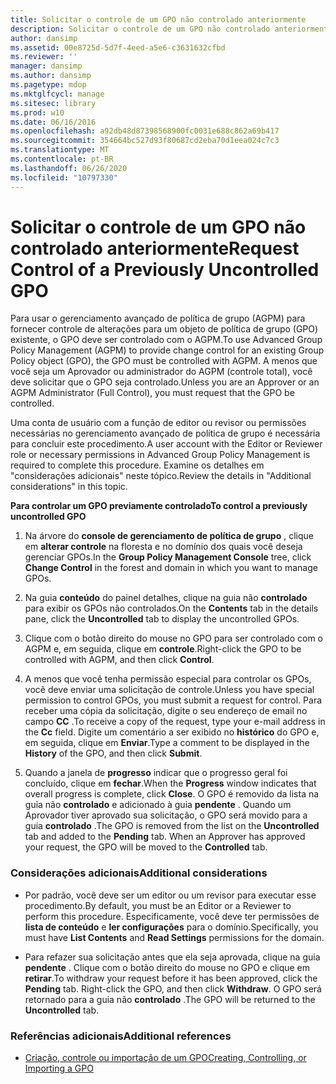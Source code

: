 ```yaml
---
title: Solicitar o controle de um GPO não controlado anteriormente
description: Solicitar o controle de um GPO não controlado anteriormente
author: dansimp
ms.assetid: 00e8725d-5d7f-4eed-a5e6-c3631632cfbd
ms.reviewer: ''
manager: dansimp
ms.author: dansimp
ms.pagetype: mdop
ms.mktglfcycl: manage
ms.sitesec: library
ms.prod: w10
ms.date: 06/16/2016
ms.openlocfilehash: a92db48d87398568900fc0031e688c862a69b417
ms.sourcegitcommit: 354664bc527d93f80687cd2eba70d1eea024c7c3
ms.translationtype: MT
ms.contentlocale: pt-BR
ms.lasthandoff: 06/26/2020
ms.locfileid: "10797330"
---
```

# <span data-ttu-id="aed3e-103">Solicitar o controle de um GPO não controlado anteriormente</span><span class="sxs-lookup"><span data-stu-id="aed3e-103">Request Control of a Previously Uncontrolled GPO</span></span>


<span data-ttu-id="aed3e-104">Para usar o gerenciamento avançado de política de grupo (AGPM) para fornecer controle de alterações para um objeto de política de grupo (GPO) existente, o GPO deve ser controlado com o AGPM.</span><span class="sxs-lookup"><span data-stu-id="aed3e-104">To use Advanced Group Policy Management (AGPM) to provide change control for an existing Group Policy object (GPO), the GPO must be controlled with AGPM.</span></span> <span data-ttu-id="aed3e-105">A menos que você seja um Aprovador ou administrador do AGPM (controle total), você deve solicitar que o GPO seja controlado.</span><span class="sxs-lookup"><span data-stu-id="aed3e-105">Unless you are an Approver or an AGPM Administrator (Full Control), you must request that the GPO be controlled.</span></span>

<span data-ttu-id="aed3e-106">Uma conta de usuário com a função de editor ou revisor ou permissões necessárias no gerenciamento avançado de política de grupo é necessária para concluir este procedimento.</span><span class="sxs-lookup"><span data-stu-id="aed3e-106">A user account with the Editor or Reviewer role or necessary permissions in Advanced Group Policy Management is required to complete this procedure.</span></span> <span data-ttu-id="aed3e-107">Examine os detalhes em "considerações adicionais" neste tópico.</span><span class="sxs-lookup"><span data-stu-id="aed3e-107">Review the details in "Additional considerations" in this topic.</span></span>

**<span data-ttu-id="aed3e-108">Para controlar um GPO previamente controlado</span><span class="sxs-lookup"><span data-stu-id="aed3e-108">To control a previously uncontrolled GPO</span></span>**

1.  <span data-ttu-id="aed3e-109">Na árvore do **console de gerenciamento de política de grupo** , clique em **alterar controle** na floresta e no domínio dos quais você deseja gerenciar GPOs.</span><span class="sxs-lookup"><span data-stu-id="aed3e-109">In the **Group Policy Management Console** tree, click **Change Control** in the forest and domain in which you want to manage GPOs.</span></span>

2.  <span data-ttu-id="aed3e-110">Na guia **conteúdo** do painel detalhes, clique na guia não **controlado** para exibir os GPOs não controlados.</span><span class="sxs-lookup"><span data-stu-id="aed3e-110">On the **Contents** tab in the details pane, click the **Uncontrolled** tab to display the uncontrolled GPOs.</span></span>

3.  <span data-ttu-id="aed3e-111">Clique com o botão direito do mouse no GPO para ser controlado com o AGPM e, em seguida, clique em **controle**.</span><span class="sxs-lookup"><span data-stu-id="aed3e-111">Right-click the GPO to be controlled with AGPM, and then click **Control**.</span></span>

4.  <span data-ttu-id="aed3e-112">A menos que você tenha permissão especial para controlar os GPOs, você deve enviar uma solicitação de controle.</span><span class="sxs-lookup"><span data-stu-id="aed3e-112">Unless you have special permission to control GPOs, you must submit a request for control.</span></span> <span data-ttu-id="aed3e-113">Para receber uma cópia da solicitação, digite o seu endereço de email no campo **CC** .</span><span class="sxs-lookup"><span data-stu-id="aed3e-113">To receive a copy of the request, type your e-mail address in the **Cc** field.</span></span> <span data-ttu-id="aed3e-114">Digite um comentário a ser exibido no **histórico** do GPO e, em seguida, clique em **Enviar**.</span><span class="sxs-lookup"><span data-stu-id="aed3e-114">Type a comment to be displayed in the **History** of the GPO, and then click **Submit**.</span></span>

5.  <span data-ttu-id="aed3e-115">Quando a janela de **progresso** indicar que o progresso geral foi concluído, clique em **fechar**.</span><span class="sxs-lookup"><span data-stu-id="aed3e-115">When the **Progress** window indicates that overall progress is complete, click **Close**.</span></span> <span data-ttu-id="aed3e-116">O GPO é removido da lista na guia não **controlado** e adicionado à guia **pendente** . Quando um Aprovador tiver aprovado sua solicitação, o GPO será movido para a guia **controlado** .</span><span class="sxs-lookup"><span data-stu-id="aed3e-116">The GPO is removed from the list on the **Uncontrolled** tab and added to the **Pending** tab. When an Approver has approved your request, the GPO will be moved to the **Controlled** tab.</span></span>

### <span data-ttu-id="aed3e-117">Considerações adicionais</span><span class="sxs-lookup"><span data-stu-id="aed3e-117">Additional considerations</span></span>

-   <span data-ttu-id="aed3e-118">Por padrão, você deve ser um editor ou um revisor para executar esse procedimento.</span><span class="sxs-lookup"><span data-stu-id="aed3e-118">By default, you must be an Editor or a Reviewer to perform this procedure.</span></span> <span data-ttu-id="aed3e-119">Especificamente, você deve ter permissões de **lista de conteúdo** e **ler configurações** para o domínio.</span><span class="sxs-lookup"><span data-stu-id="aed3e-119">Specifically, you must have **List Contents** and **Read Settings** permissions for the domain.</span></span>

-   <span data-ttu-id="aed3e-120">Para refazer sua solicitação antes que ela seja aprovada, clique na guia **pendente** . Clique com o botão direito do mouse no GPO e clique em **retirar**.</span><span class="sxs-lookup"><span data-stu-id="aed3e-120">To withdraw your request before it has been approved, click the **Pending** tab. Right-click the GPO, and then click **Withdraw**.</span></span> <span data-ttu-id="aed3e-121">O GPO será retornado para a guia não **controlado** .</span><span class="sxs-lookup"><span data-stu-id="aed3e-121">The GPO will be returned to the **Uncontrolled** tab.</span></span>

### <span data-ttu-id="aed3e-122">Referências adicionais</span><span class="sxs-lookup"><span data-stu-id="aed3e-122">Additional references</span></span>

-   [<span data-ttu-id="aed3e-123">Criação, controle ou importação de um GPO</span><span class="sxs-lookup"><span data-stu-id="aed3e-123">Creating, Controlling, or Importing a GPO</span></span>](creating-controlling-or-importing-a-gpo-editor.md)

 

 





